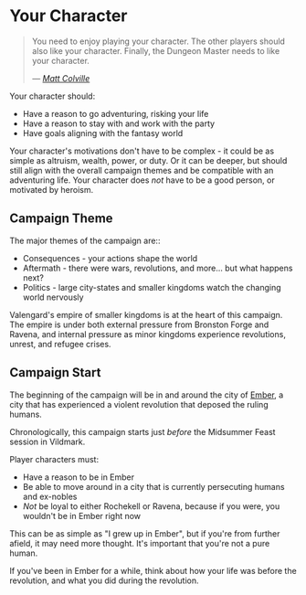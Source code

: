 # Your Character

>You need to enjoy playing your character.
>The other players should also like your character.
>Finally, the Dungeon Master needs to like your character.
>
>— [*Matt Colville*](https://www.youtube.com/watch?v=Sd3stb5fz8I)

Your character should:
* Have a reason to go adventuring, risking your life
* Have a reason to stay with and work with the party
* Have goals aligning with the fantasy world

Your character's motivations don't have to be complex - it could be as simple as altruism, wealth, power, or duty. Or it can be deeper, but should still align with the overall campaign themes and be compatible with an adventuring life. Your character does *not* have to be a good person, or motivated by heroism.
## Campaign Theme
The major themes of the campaign are::
* Consequences - your actions shape the world
* Aftermath - there were wars, revolutions, and more... but what happens next?
* Politics - large city-states and smaller kingdoms watch the changing world nervously

Valengard's empire of smaller kingdoms is at the heart of this campaign. The empire is under both external pressure from Bronston Forge and Ravena, and internal pressure as minor kingdoms experience revolutions, unrest, and refugee crises.
## Campaign Start
The beginning of the campaign will be in and around the city of [Ember](../world/world-overview.md#ember), a city that has experienced a violent revolution that deposed the ruling humans.

Chronologically, this campaign starts just _before_ the Midsummer Feast session in Vildmark.

Player characters must:
* Have a reason to be in Ember
* Be able to move around in a city that is currently persecuting humans and ex-nobles
* *Not* be loyal to either Rochekell or Ravena, because if you were, you wouldn't be in Ember right now

This can be as simple as "I grew up in Ember", but if you're from further afield, it may need more thought. It's important that you're not a pure human.

If you've been in Ember for a while, think about how your life was before the revolution, and what you did during the revolution.